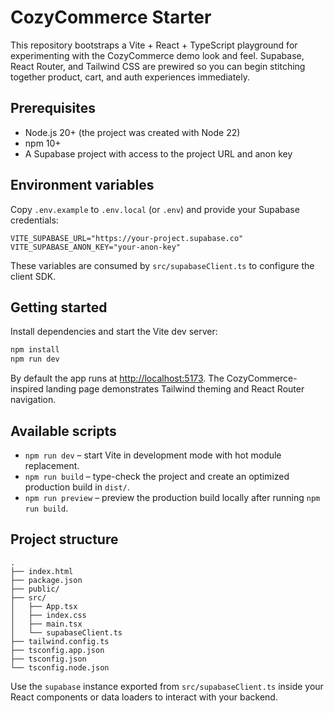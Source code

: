 # CozyCommerce Starter

This repository bootstraps a Vite + React + TypeScript playground for experimenting with the CozyCommerce demo look and feel. Supabase, React Router, and Tailwind CSS are prewired so you can begin stitching together product, cart, and auth experiences immediately.

## Prerequisites

- Node.js 20+ (the project was created with Node 22)
- npm 10+
- A Supabase project with access to the project URL and anon key

## Environment variables

Copy `.env.example` to `.env.local` (or `.env`) and provide your Supabase credentials:

```
VITE_SUPABASE_URL="https://your-project.supabase.co"
VITE_SUPABASE_ANON_KEY="your-anon-key"
```

These variables are consumed by `src/supabaseClient.ts` to configure the client SDK.

## Getting started

Install dependencies and start the Vite dev server:

```bash
npm install
npm run dev
```

By default the app runs at [http://localhost:5173](http://localhost:5173). The CozyCommerce-inspired landing page demonstrates Tailwind theming and React Router navigation.

## Available scripts

- `npm run dev` – start Vite in development mode with hot module replacement.
- `npm run build` – type-check the project and create an optimized production build in `dist/`.
- `npm run preview` – preview the production build locally after running `npm run build`.

## Project structure

```
.
├── index.html
├── package.json
├── public/
├── src/
│   ├── App.tsx
│   ├── index.css
│   ├── main.tsx
│   └── supabaseClient.ts
├── tailwind.config.ts
├── tsconfig.app.json
├── tsconfig.json
└── tsconfig.node.json
```

Use the `supabase` instance exported from `src/supabaseClient.ts` inside your React components or data loaders to interact with your backend.
